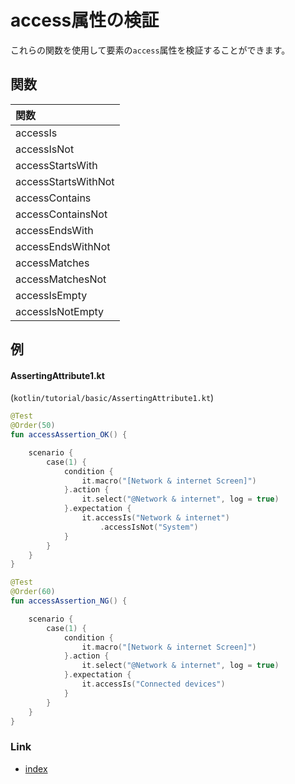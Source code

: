 # access属性の検証

これらの関数を使用して要素の`access`属性を検証することができます。

## 関数

| 関数                  |
|:--------------------|
| accessIs            |
| accessIsNot         |
| accessStartsWith    |
| accessStartsWithNot |
| accessContains      |
| accessContainsNot   |
| accessEndsWith      |
| accessEndsWithNot   |
| accessMatches       |
| accessMatchesNot    |
| accessIsEmpty       |
| accessIsNotEmpty    |

## 例

#### AssertingAttribute1.kt

(`kotlin/tutorial/basic/AssertingAttribute1.kt`)

```kotlin
@Test
@Order(50)
fun accessAssertion_OK() {

    scenario {
        case(1) {
            condition {
                it.macro("[Network & internet Screen]")
            }.action {
                it.select("@Network & internet", log = true)
            }.expectation {
                it.accessIs("Network & internet")
                    .accessIsNot("System")
            }
        }
    }
}

@Test
@Order(60)
fun accessAssertion_NG() {

    scenario {
        case(1) {
            condition {
                it.macro("[Network & internet Screen]")
            }.action {
                it.select("@Network & internet", log = true)
            }.expectation {
                it.accessIs("Connected devices")
            }
        }
    }
}
```

### Link

- [index](../../../index_ja.md)
